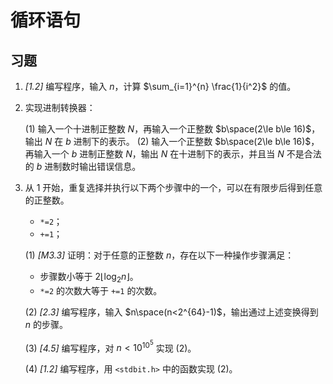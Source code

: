 # 循环语句

## 习题

1. _[1.2]_ 编写程序，输入 $n$，计算 $\sum_{i=1}^{n} \frac{1}{i^2}$ 的值。
2. 实现进制转换器：

   (1) 输入一个十进制正整数 $N$，再输入一个正整数 $b\space(2\le b\le 16)$，输出 $N$ 在 $b$ 进制下的表示。
   (2) 输入一个正整数 $b\space(2\le b\le 16)$，再输入一个 $b$ 进制正整数 $N$，输出 $N$ 在十进制下的表示，并且当 $N$ 不是合法的 $b$ 进制数时输出错误信息。
3. 从 1 开始，重复选择并执行以下两个步骤中的一个，可以在有限步后得到任意的正整数。
   + `*=2`；
   + `+=1`；

   (1) _[M3.3]_ 证明：对于任意的正整数 $n$，存在以下一种操作步骤满足：
      + 步骤数小等于 $2\lfloor \log_2{n} \rfloor$。
      + `*=2` 的次数大等于 `+=1` 的次数。

   (2) _[2.3]_ 编写程序，输入 $n\space(n<2^{64}-1)$，输出通过上述变换得到 $n$ 的步骤。

   (3) _[4.5]_ 编写程序，对 $n<10^{10^5}$ 实现 (2)。

   (4) _[1.2]_ 编写程序，用 `<stdbit.h>` 中的函数实现 (2)。
